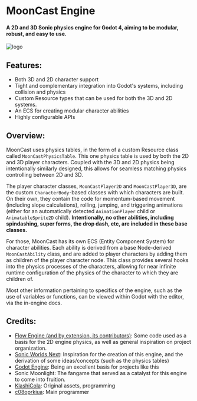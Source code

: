 # MoonCast Engine
#### A 2D and 3D Sonic physics engine for Godot 4, aiming to be modular, robust, and easy to use. 

![logo](https://github.com/Moonlight-Team/MoonCast/blob/main/splash.png)

## Features:
* Both 3D and 2D character support
* Tight and complementary integration into Godot's systems, including collision and physics
* Custom Resource types that can be used for both the 3D and 2D systems.
* An ECS for creating modular character abilities
* Highly configurable APIs

## Overview:

MoonCast uses physics tables, in the form of a custom Resource class called `MoonCastPhysicsTable`. This one physics table is used by both the 2D and 3D player characters. Coupled with the 3D and 2D physics being intentionally similarly designed, this allows for seamless matching physics controlling between 2D and 3D. 

The player character classes, `MoonCastPlayer2D` and `MoonCastPlayer3D`, are the custom `CharacterBody`-based classes with which characters are built. On their own, they contain the code for momentum-based movement (including slope calculations), rolling, jumping, and triggering animations (either for an automatically detected `AnimationPlayer` child or `AnimatableSprite2D` child). **Intentionally, no other abilities, including spindashing, super forms, the drop dash, etc, are included in these base classes.**

For those, MoonCast has its own ECS (Entity Component System) for character abilities. Each ability is derived from a base Node-derived `MoonCastAbility` class, and are added to player characters by adding them as children of the player character node. This class provides several hooks into the physics processes of the characters, allowing for near infinite runtime configuration of the physics of the character to which they are children of. 

Most other information pertaining to specifics of the engine, such as the use of variables or functions, can be viewed within Godot with the editor, via the in-engine docs.

## Credits:
* [Flow Engine (and by extension, its contributors)](https://github.com/coderman64/flow-engine/tree/godot-4): Some code used as a basis for the 2D engine physics, as well as general inspiration on project organization.
* [Sonic Worlds Next](https://github.com/Techokami/SonicWorldsNext): Inspiration for the creation of this engine, and the derivation of some ideas/concepts (such as the physics tables)
* [Godot Engine](https://github.com/godotengine/godot): Being an excellent basis for projects like this 
* Sonic Moonlight: The fangame that served as a catalyst for this engine to come into fruition.
* [KlashiCola](https://github.com/Klashicola): Original assets, programming
* [c08oprkiua](https://github.com/c08oprkiua): Main programmer
